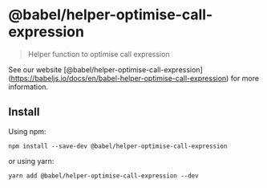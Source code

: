 <span class="citation" data-cites="babel/helper-optimise-call-expression">@babel/helper-optimise-call-expression</span>
=======================================================================================================================

> Helper function to optimise call expression

See our website <span class="citation" data-cites="babel/helper-optimise-call-expression">\[@babel/helper-optimise-call-expression\]</span>(https://babeljs.io/docs/en/babel-helper-optimise-call-expression) for more information.

Install
-------

Using npm:

    npm install --save-dev @babel/helper-optimise-call-expression

or using yarn:

    yarn add @babel/helper-optimise-call-expression --dev

